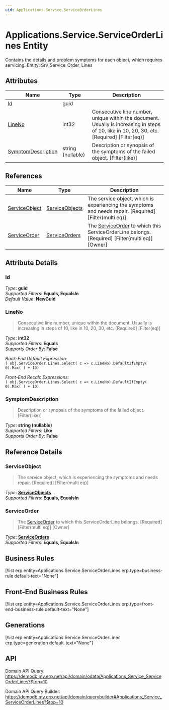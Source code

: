 ```yaml
---
uid: Applications.Service.ServiceOrderLines
---
```

# Applications.Service.ServiceOrderLines Entity

Contains the details and problem symptoms for each object, which requires servicing. Entity: Srv_Service_Order_Lines

## Attributes

| Name | Type | Description |
| ---- | ---- | --- |
| [Id](Applications.Service.ServiceOrderLines.md#id) | guid |  
| [LineNo](Applications.Service.ServiceOrderLines.md#lineno) | int32 | Consecutive line number, unique within the document. Usually is increasing in steps of 10, like in 10, 20, 30, etc. [Required] [Filter(eq)] 
| [SymptomDescription](Applications.Service.ServiceOrderLines.md#symptomdescription) | string (nullable) | Description or synopsis of the symptoms of the failed object. [Filter(like)] 

## References

| Name | Type | Description |
| ---- | ---- | --- |
| [ServiceObject](Applications.Service.ServiceOrderLines.md#serviceobject) | [ServiceObjects](Applications.Service.ServiceObjects.md) | The service object, which is experiencing the symptoms and needs repair. [Required] [Filter(multi eq)] |
| [ServiceOrder](Applications.Service.ServiceOrderLines.md#serviceorder) | [ServiceOrders](Applications.Service.ServiceOrders.md) | The [ServiceOrder](Applications.Service.ServiceOrderLines.md#serviceorder) to which this ServiceOrderLine belongs. [Required] [Filter(multi eq)] [Owner] |


## Attribute Details

### Id

_Type_: **guid**  
_Supported Filters_: **Equals, EqualsIn**  
_Default Value_: **NewGuid**  

### LineNo

> Consecutive line number, unique within the document. Usually is increasing in steps of 10, like in 10, 20, 30, etc. [Required] [Filter(eq)]

_Type_: **int32**  
_Supported Filters_: **Equals**  
_Supports Order By_: **False**  

_Back-End Default Expression:_  
`( obj.ServiceOrder.Lines.Select( c => c.LineNo).DefaultIfEmpty( 0).Max( ) + 10)`

_Front-End Recalc Expressions:_  
`( obj.ServiceOrder.Lines.Select( c => c.LineNo).DefaultIfEmpty( 0).Max( ) + 10)`
### SymptomDescription

> Description or synopsis of the symptoms of the failed object. [Filter(like)]

_Type_: **string (nullable)**  
_Supported Filters_: **Like**  
_Supports Order By_: **False**  


## Reference Details

### ServiceObject

> The service object, which is experiencing the symptoms and needs repair. [Required] [Filter(multi eq)]

_Type_: **[ServiceObjects](Applications.Service.ServiceObjects.md)**  
_Supported Filters_: **Equals, EqualsIn**  

### ServiceOrder

> The [ServiceOrder](Applications.Service.ServiceOrderLines.md#serviceorder) to which this ServiceOrderLine belongs. [Required] [Filter(multi eq)] [Owner]

_Type_: **[ServiceOrders](Applications.Service.ServiceOrders.md)**  
_Supported Filters_: **Equals, EqualsIn**  



## Business Rules

[!list erp.entity=Applications.Service.ServiceOrderLines erp.type=business-rule default-text="None"]

## Front-End Business Rules

[!list erp.entity=Applications.Service.ServiceOrderLines erp.type=front-end-business-rule default-text="None"]

## Generations

[!list erp.entity=Applications.Service.ServiceOrderLines erp.type=generation default-text="None"]

## API

Domain API Query:
<https://demodb.my.erp.net/api/domain/odata/Applications_Service_ServiceOrderLines?$top=10>

Domain API Query Builder:
<https://demodb.my.erp.net/api/domain/querybuilder#Applications_Service_ServiceOrderLines?$top=10>

